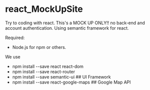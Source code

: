 # react_MockUpSite
Try to coding with react. This's a MOCK UP ONLY!! no back-end and account authentication. Using semantic framework for react.   

Required:
- Node.js for npm or others.

We use
- npm install --save react react-dom
- npm install --save react-router
- npm install --save semantic-ui       ## UI Framework
- npm install --save react-google-maps ## Google Map API
